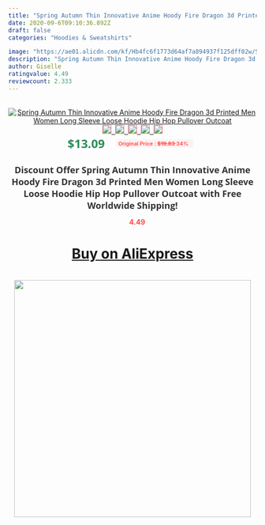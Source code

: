 ```yaml
---
title: "Spring Autumn Thin Innovative Anime Hoody Fire Dragon 3d Printed Men Women Long Sleeve Loose Hoodie Hip Hop Pullover Outcoat"
date: 2020-09-6T09:10:36.892Z
draft: false
categories: "Hoodies & Sweatshirts"

image: "https://ae01.alicdn.com/kf/Hb4fc6f1773d64af7a894937f125dff02w/Spring-Autumn-Thin-Innovative-Anime-Hoody-Fire-Dragon-3d-Printed-Men-Women-Long-Sleeve-Loose-Hoodie.jpg"
description: "Spring Autumn Thin Innovative Anime Hoody Fire Dragon 3d Printed Men Women Long Sleeve Loose Hoodie Hip Hop Pullover Outcoat"
author: Giselle
ratingvalue: 4.49
reviewcount: 2.333
---
```

<br>
<div style="text-align: center;">
<a href="https://s.click.aliexpress.com/e/_9Ieo5P" target="_blank" rel="nofollow noopener noreferrer"><img alt="Spring Autumn Thin Innovative Anime Hoody Fire Dragon 3d Printed Men Women Long Sleeve Loose Hoodie Hip Hop Pullover Outcoat" class="magnifier-image" src="https://ae01.alicdn.com/kf/Hb4fc6f1773d64af7a894937f125dff02w/Spring-Autumn-Thin-Innovative-Anime-Hoody-Fire-Dragon-3d-Printed-Men-Women-Long-Sleeve-Loose-Hoodie.jpg_640x640.jpg">
<br>
<img style="border:1px solid salmon" src="https://ae01.alicdn.com/kf/Hb4fc6f1773d64af7a894937f125dff02w/Spring-Autumn-Thin-Innovative-Anime-Hoody-Fire-Dragon-3d-Printed-Men-Women-Long-Sleeve-Loose-Hoodie.jpg_120x120.jpg">&nbsp;&nbsp;<img style="border:1px solid salmon" src="https://ae01.alicdn.com/kf/Hc38c778cc8b940a39aa10d189cc67ccfZ/Spring-Autumn-Thin-Innovative-Anime-Hoody-Fire-Dragon-3d-Printed-Men-Women-Long-Sleeve-Loose-Hoodie.jpg_120x120.jpg">&nbsp;&nbsp;<img style="border:1px solid salmon" src="https://ae01.alicdn.com/kf/H40218f93eb4d4bf9ba5d5dbe88440353j/Spring-Autumn-Thin-Innovative-Anime-Hoody-Fire-Dragon-3d-Printed-Men-Women-Long-Sleeve-Loose-Hoodie.jpg_120x120.jpg">&nbsp;&nbsp;<img style="border:1px solid salmon" src="https://ae01.alicdn.com/kf/H1d53f6344f0741278607f3fe9b7fb5154/Spring-Autumn-Thin-Innovative-Anime-Hoody-Fire-Dragon-3d-Printed-Men-Women-Long-Sleeve-Loose-Hoodie.jpg_120x120.jpg">&nbsp;&nbsp;<img style="border:1px solid salmon" src="https://ae01.alicdn.com/kf/H64fda5a311c542f1a8b633b0fae4221fn/Spring-Autumn-Thin-Innovative-Anime-Hoody-Fire-Dragon-3d-Printed-Men-Women-Long-Sleeve-Loose-Hoodie.jpg_120x120.jpg"></a></div><br0>
<div style="text-align: center;"><span style="background-color: white; border: 0px; box-sizing: border-box; color: seagreen; display: inline-block; font-family: &quot;open sans&quot; , &quot;arial&quot; , &quot;helvetica&quot; , sans-serif , &quot;heiti&quot;; font-size: 24px; font-stretch: inherit; font-weight: 700; line-height: inherit; margin: 0px 10px 0px 0px; padding: 0px; vertical-align: middle;">$13.09 </span>
<span style="background: rgb(255 , 241 , 241); border-radius: 3px; border: 0px; box-sizing: border-box; color: #ff4747; display: inline-block; font-family: inherit; font-size: 12px; font-stretch: inherit; font-style: inherit; font-variant: inherit; font-weight: 600; line-height: inherit; margin: 0px; padding: 2px 5px; transform: scale(0.9); vertical-align: middle;">Original Price : <b style="text-decoration: line-through;">$19.83 </b> 34%&nbsp;&nbsp;</span></div>
<h1 style="color: #333333; display: inline-block; font-family: &quot;open sans&quot; , &quot;arial&quot; , &quot;helvetica&quot; , sans-serif , &quot;heiti&quot;; font-size: 18px; font-stretch: inherit; font-weight: 700; text-align: center;">Discount Offer Spring Autumn Thin Innovative Anime Hoody Fire Dragon 3d Printed Men Women Long Sleeve Loose Hoodie Hip Hop Pullover Outcoat with Free Worldwide Shipping!</h1>
<div style="color: #ff4747; text-align: center;">
<img src="https://4.bp.blogspot.com/-M0ZcTcb-5uY/XleCXlxnR4I/AAAAAAAAAEc/OrjgMkXV1oMQFaCRZj5HQwOCBcu3w1FegCPcBGAYYCw/s1600/star.png" style="height: 15px;">&nbsp;<b>4.49</b></div>
<div class="button_cont" align="center"><a class="buynow_a" href="https://s.click.aliexpress.com/e/_9Ieo5P" target="_blank" rel="nofollow noopener noreferrer"><H1>Buy on AliExpress</H1></a></div><br>
<div class="separator" style="clear: both; text-align: center;">
<img src="https://lh3.googleusercontent.com/-pTy5HemUv9M/XlePHvY0dAI/AAAAAAAAAE4/0nX5iRUoIWY8eMW9Dpxeirr157OZliDIgCLcBGAsYHQ/s1600/badge.gif" width="480">
</div>
